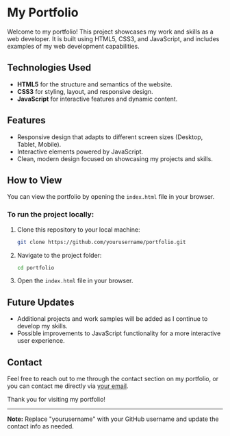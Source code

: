 # My Portfolio

Welcome to my portfolio! This project showcases my work and skills as a web developer. It is built using HTML5, CSS3, and JavaScript, and includes examples of my web development capabilities.

## Technologies Used
- **HTML5** for the structure and semantics of the website.
- **CSS3** for styling, layout, and responsive design.
- **JavaScript** for interactive features and dynamic content.

## Features
- Responsive design that adapts to different screen sizes (Desktop, Tablet, Mobile).
- Interactive elements powered by JavaScript.
- Clean, modern design focused on showcasing my projects and skills.

## How to View

You can view the portfolio by opening the `index.html` file in your browser.

### To run the project locally:
1. Clone this repository to your local machine:
    ```bash
    git clone https://github.com/yourusername/portfolio.git
    ```

2. Navigate to the project folder:
    ```bash
    cd portfolio
    ```

3. Open the `index.html` file in your browser.

## Future Updates
- Additional projects and work samples will be added as I continue to develop my skills.
- Possible improvements to JavaScript functionality for a more interactive user experience.

## Contact
Feel free to reach out to me through the contact section on my portfolio, or you can contact me directly via [your email](mailto:youremail@example.com).

Thank you for visiting my portfolio!

---

**Note:** Replace "yourusername" with your GitHub username and update the contact info as needed.
